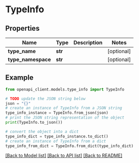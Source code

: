 # TypeInfo


## Properties

Name | Type | Description | Notes
------------ | ------------- | ------------- | -------------
**type_name** | **str** |  | [optional] 
**type_namespace** | **str** |  | [optional] 

## Example

```python
from openapi_client.models.type_info import TypeInfo

# TODO update the JSON string below
json = "{}"
# create an instance of TypeInfo from a JSON string
type_info_instance = TypeInfo.from_json(json)
# print the JSON string representation of the object
print(TypeInfo.to_json())

# convert the object into a dict
type_info_dict = type_info_instance.to_dict()
# create an instance of TypeInfo from a dict
type_info_from_dict = TypeInfo.from_dict(type_info_dict)
```
[[Back to Model list]](../README.md#documentation-for-models) [[Back to API list]](../README.md#documentation-for-api-endpoints) [[Back to README]](../README.md)


